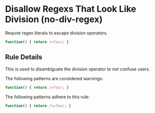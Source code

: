 # Disallow Regexs That Look Like Division (no-div-regex)

Require regex literals to escape division operators.

```js
function() { return /=foo/; }
```

## Rule Details

This is used to disambiguate the division operator to not confuse users.

The following patterns are considered warnings:

```js
function() { return /=foo/; }
```

The following patterns adhere to this rule:

```js
function() { return /\=foo/; }
```
